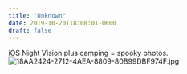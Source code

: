 ```yaml
---
title: "Unknown"
date: 2019-10-20T18:08:01-0600
draft: false
---
```


iOS Night Vision plus camping = spooky photos. ![18AA2424-2712-4AEA-8809-80B99DBF974F.jpg](https://ianwhitney.micro.blog/uploads/2019/a612090df1.jpg)
